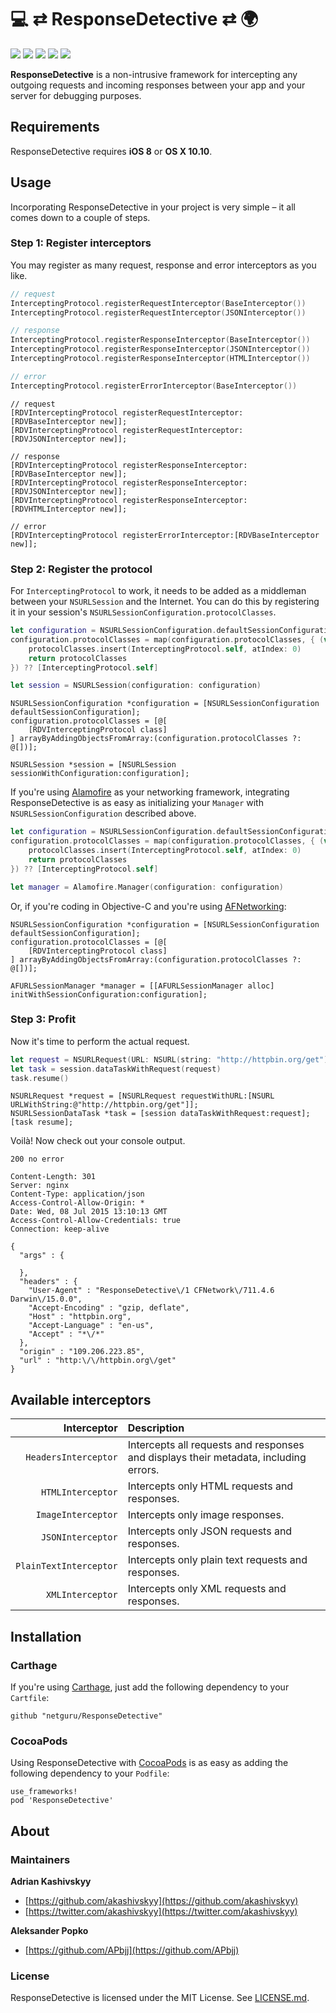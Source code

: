 # 💻 ⇄ ResponseDetective ⇄ 🌍

![](https://img.shields.io/circleci/project/netguru/ResponseDetective.svg)
![](https://img.shields.io/badge/swift-1.2-orange.svg)
![](https://img.shields.io/github/release/netguru/ResponseDetective.svg)
![](https://img.shields.io/badge/carthage-compatible-brightgreen.svg)
![](https://img.shields.io/badge/cocoapods-compatible-brightgreen.svg)

**ResponseDetective** is a non-intrusive framework for intercepting any outgoing requests and incoming responses between your app and your server for debugging purposes.

## Requirements

ResponseDetective requires **iOS 8** or **OS X 10.10**.

## Usage

Incorporating ResponseDetective in your project is very simple – it all comes down to a couple of steps.

### Step 1: Register interceptors

You may register as many request, response and error interceptors as you like.

```swift
// request
InterceptingProtocol.registerRequestInterceptor(BaseInterceptor())
InterceptingProtocol.registerRequestInterceptor(JSONInterceptor())

// response
InterceptingProtocol.registerResponseInterceptor(BaseInterceptor())
InterceptingProtocol.registerResponseInterceptor(JSONInterceptor())
InterceptingProtocol.registerResponseInterceptor(HTMLInterceptor())

// error
InterceptingProtocol.registerErrorInterceptor(BaseInterceptor())
```

```objc
// request
[RDVInterceptingProtocol registerRequestInterceptor:[RDVBaseInterceptor new]];
[RDVInterceptingProtocol registerRequestInterceptor:[RDVJSONInterceptor new]];

// response
[RDVInterceptingProtocol registerResponseInterceptor:[RDVBaseInterceptor new]];
[RDVInterceptingProtocol registerResponseInterceptor:[RDVJSONInterceptor new]];
[RDVInterceptingProtocol registerResponseInterceptor:[RDVHTMLInterceptor new]];

// error
[RDVInterceptingProtocol registerErrorInterceptor:[RDVBaseInterceptor new]];
```

### Step 2: Register the protocol

For `InterceptingProtocol` to work, it needs to be added as a middleman between your `NSURLSession` and the Internet. You can do this by registering it in your session's `NSURLSessionConfiguration.protocolClasses`.

```swift
let configuration = NSURLSessionConfiguration.defaultSessionConfiguration()
configuration.protocolClasses = map(configuration.protocolClasses, { (var protocolClasses) in
    protocolClasses.insert(InterceptingProtocol.self, atIndex: 0)
    return protocolClasses
}) ?? [InterceptingProtocol.self]

let session = NSURLSession(configuration: configuration)
```

```objc
NSURLSessionConfiguration *configuration = [NSURLSessionConfiguration defaultSessionConfiguration];
configuration.protocolClasses = [@[
    [RDVInterceptingProtocol class]
] arrayByAddingObjectsFromArray:(configuration.protocolClasses ?: @[])];

NSURLSession *session = [NSURLSession sessionWithConfiguration:configuration];
```

If you're using [Alamofire](https://github.com/Alamofire/Alamofire) as your networking framework, integrating ResponseDetective is as easy as initializing your `Manager` with `NSURLSessionConfiguration` described above.

```swift
let configuration = NSURLSessionConfiguration.defaultSessionConfiguration()
configuration.protocolClasses = map(configuration.protocolClasses, { (var protocolClasses) in
    protocolClasses.insert(InterceptingProtocol.self, atIndex: 0)
    return protocolClasses
}) ?? [InterceptingProtocol.self]

let manager = Alamofire.Manager(configuration: configuration)
```

Or, if you're coding in Objective-C and you're using [AFNetworking](https://github.com/AFNetworking/AFNetworking):

```objc
NSURLSessionConfiguration *configuration = [NSURLSessionConfiguration defaultSessionConfiguration];
configuration.protocolClasses = [@[
    [RDVInterceptingProtocol class]
] arrayByAddingObjectsFromArray:(configuration.protocolClasses ?: @[])];

AFURLSessionManager *manager = [[AFURLSessionManager alloc] initWithSessionConfiguration:configuration];
```

### Step 3: Profit

Now it's time to perform the actual request.

```swift
let request = NSURLRequest(URL: NSURL(string: "http://httpbin.org/get")!)
let task = session.dataTaskWithRequest(request)
task.resume()
```

```objc
NSURLRequest *request = [NSURLRequest requestWithURL:[NSURL URLWithString:@"http://httpbin.org/get"]];
NSURLSessionDataTask *task = [session dataTaskWithRequest:request];
[task resume];
```

Voilà! Now check out your console output.

```none
200 no error

Content-Length: 301
Server: nginx
Content-Type: application/json
Access-Control-Allow-Origin: *
Date: Wed, 08 Jul 2015 13:10:13 GMT
Access-Control-Allow-Credentials: true
Connection: keep-alive

{
  "args" : {

  },
  "headers" : {
    "User-Agent" : "ResponseDetective\/1 CFNetwork\/711.4.6 Darwin\/15.0.0",
    "Accept-Encoding" : "gzip, deflate",
    "Host" : "httpbin.org",
    "Accept-Language" : "en-us",
    "Accept" : "*\/*"
  },
  "origin" : "109.206.223.85",
  "url" : "http:\/\/httpbin.org\/get"
}
```

## Available interceptors

|            Interceptor | Description                                                                          |
| ---------------------: | :----------------------------------------------------------------------------------- |
|   `HeadersInterceptor` | Intercepts all requests and responses and displays their metadata, including errors. |
|      `HTMLInterceptor` | Intercepts only HTML requests and responses.                                         |
|     `ImageInterceptor` | Intercepts only image responses.                                                     |
|      `JSONInterceptor` | Intercepts only JSON requests and responses.                                         |
| `PlainTextInterceptor` | Intercepts only plain text requests and responses.                                   |
|       `XMLInterceptor` | Intercepts only XML requests and responses.                                          |

## Installation

### Carthage

If you're using [Carthage](https://github.com/Carthage/Carthage), just add the following dependency to your `Cartfile`:

```none
github "netguru/ResponseDetective"
```

### CocoaPods

Using ResponseDetective with [CocoaPods](http://cocoapods.org) is as easy as adding the following dependency to your `Podfile`:

```none
use_frameworks!
pod 'ResponseDetective'
```

## About

### Maintainers

**Adrian Kashivskyy**

- [https://github.com/akashivskyy](https://github.com/akashivskyy)
- [https://twitter.com/akashivskyy](https://twitter.com/akashivskyy)

**Aleksander Popko**

- [https://github.com/APbjj](https://github.com/APbjj)

### License

ResponseDetective is licensed under the MIT License. See [LICENSE.md](LICENSE.md).
